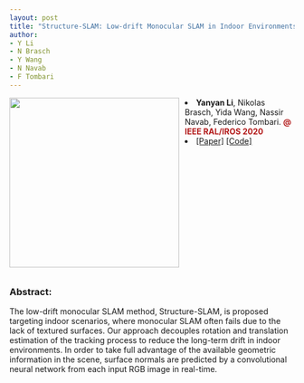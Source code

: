 ```yaml
---
layout: post
title: "Structure-SLAM: Low-drift Monocular SLAM in Indoor Environments"
author:
- Y Li
- N Brasch
- Y Wang
- N Navab
- F Tombari
---
```

<div style="float:left;margin:0 10px 10px 0" class="col-md-4" markdown="1">
  <!-- ![Alt Text](../img/folder/blah.jpg) -->
  <img width="300px" class="center-block" src="../../../images/structureslam.gif">
  </div>
 <li> <b>Yanyan Li</b>, Nikolas Brasch, Yida Wang, Nassir Navab, Federico Tombari. <span style="color:#B31B1B;font-weight:bold;">@ IEEE RAL/IROS 2020</span> </li>
<li>
<span class="link"><a target=_blank href="https://arxiv.org/pdf/2008.01963">[Paper]</a></span>
<span class="link"><a target=_blank href="https://github.com/yanyan-li/PlanarSLAM">[Code]</a></span>
</li>
<div style="clear: both;"></div>


<h3>Abstract:</h3>
<div>
  
The low-drift monocular SLAM method, Structure-SLAM, is proposed targeting indoor scenarios, where monocular SLAM often fails due to the lack of textured surfaces. Our approach decouples rotation and translation estimation of the tracking process to reduce the long-term drift in indoor environments. In order to take full advantage of the available geometric information in the scene, surface normals are predicted by a convolutional neural network from each input RGB image in real-time.